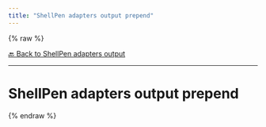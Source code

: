 ```yaml
---
title: "ShellPen adapters output prepend"
---
```


{% raw %}





[🔙 Back to ShellPen adapters output](/api/ShellPen/adapters/output)

---







<!-- Todo, if there are no subcommands under the child commands, use a smaller heading size -->


# ShellPen adapters output prepend












  
{% endraw %}
